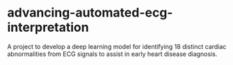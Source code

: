 # advancing-automated-ecg-interpretation
A project to develop a deep learning model for identifying 18 distinct cardiac abnormalities from ECG signals to assist in early heart disease diagnosis.
